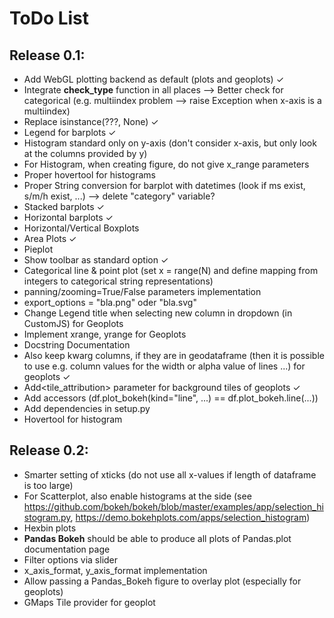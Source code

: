 # ToDo List

## Release 0.1:
 
- Add WebGL plotting backend as default (plots and geoplots) ✓
- Integrate **check_type** function in all places --> Better check for categorical (e.g. multiindex problem --> raise Exception when x-axis is a multiindex)
- Replace isinstance(???, None) ✓
- Legend for barplots ✓
- Histogram standard only on y-axis (don't consider x-axis, but only look at the columns provided by y)
- For Histogram, when creating figure, do not give x_range parameters 
- Proper hovertool for histograms
- Proper String conversion for barplot with datetimes (look if ms exist, s/m/h exist, ...) --> delete "category" variable?
- Stacked barplots ✓
- Horizontal barplots ✓
- Horizontal/Vertical Boxplots
- Area Plots ✓
- Pieplot
- Show toolbar as standard option ✓
- Categorical line  & point plot (set x = range(N) and define mapping from integers to categorical string representations)
- panning/zooming=True/False parameters implementation
- export_options = "bla.png" oder "bla.svg"
- Change Legend title when selecting new column in dropdown (in CustomJS) for Geoplots
- Implement xrange, yrange for Geoplots
- Docstring Documentation
- Also keep kwarg columns, if they are in geodataframe (then it is possible to use e.g. column values for the width or alpha value of lines ...) for geoplots ✓
- Add<tile_attribution> parameter for background tiles of geoplots ✓
- Add accessors (df.plot_bokeh(kind="line", ...) == df.plot_bokeh.line(...))
- Add dependencies in setup.py
- Hovertool for histogram


## Release 0.2:


- Smarter setting of xticks (do not use all x-values if length of dataframe is too large)
- For Scatterplot, also enable histograms at the side (see https://github.com/bokeh/bokeh/blob/master/examples/app/selection_histogram.py, https://demo.bokehplots.com/apps/selection_histogram)
- Hexbin plots
- **Pandas Bokeh** should be able to produce all plots of Pandas.plot documentation page
- Filter options via slider
- x_axis_format, y_axis_format implementation
- Allow passing a Pandas_Bokeh figure to overlay plot (especially for geoplots)
- GMaps Tile provider for geoplot